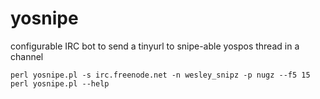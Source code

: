 yosnipe
=======

configurable IRC bot to send a tinyurl to snipe-able yospos thread in a channel

    perl yosnipe.pl -s irc.freenode.net -n wesley_snipz -p nugz --f5 15
    perl yosnipe.pl --help

